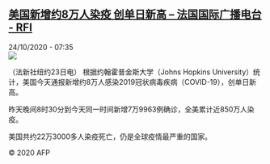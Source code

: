 <!--1603522576000-->
[美国新增约8万人染疫 创单日新高 – 法国国际广播电台 - RFI](http://www.rfi.fr//cn/contenu/20201024-%E7%BE%8E%E5%9B%BD%E6%96%B0%E5%A2%9E%E7%BA%A68%E4%B8%87%E4%BA%BA%E6%9F%93%E7%96%AB-%E5%88%9B%E5%8D%95%E6%97%A5%E6%96%B0%E9%AB%98)
------

<div>24/10/2020 - 07:35</div><img src="https://s.rfi.fr/media/display/6fe0823a-15be-11eb-b0f4-005056bff430/w:310/p:16x9/int0007b.201024133504.jpg"><div class="t-content__body u-clearfix"><p>（法新社纽约23日电）    根据约翰霍普金斯大学（Johns Hopkins University）统计，美国今天通报新增约8万人感染2019冠状病毒疾病（COVID-19），创单日新高。</p><p>    昨天晚间8时30分到今天同一时间新增7万9963例确诊，全美累计近850万人染疫。</p><p>    美国共约22万3000多人染疫死亡，仍是全球疫情最严重的国家。</p><p class="t-copyright">© 2020 AFP</p>        </div>

